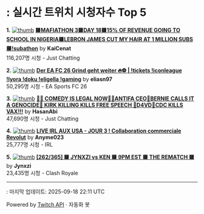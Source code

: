 # : 실시간 트위치 시청자수 Top 5

**1.** [![thumb](https://static-cdn.jtvnw.net/previews-ttv/live_user_kaicenat-320x180.jpg)](https://twitch.tv/KaiCenat)
**[🟨MAFIATHON 3🟨DAY 18🟨15% OF REVENUE GOING TO SCHOOL IN NIGERIA🟨LEBRON JAMES CUT MY HAIR AT 1 MILLION SUBS🟨!subathon](https://twitch.tv/KaiCenat)** by **KaiCenat**<br>116,207명 시청  - Just Chatting

**2.** [![thumb](https://static-cdn.jtvnw.net/previews-ttv/live_user_eliasn97-320x180.jpg)](https://twitch.tv/eliasn97)
**[Der EA FC 26 Grind geht weiter 🔥⚽️ | !tickets !iconleague !lyora !doku !eligella !gaming](https://twitch.tv/eliasn97)** by **eliasn97**<br>50,295명 시청  - EA Sports FC 26

**3.** [![thumb](https://static-cdn.jtvnw.net/previews-ttv/live_user_hasanabi-320x180.jpg)](https://twitch.tv/HasanAbi)
**[🙅‍♂️ COMEDY IS LEGAL NOW🙅‍♂️ANTIFA CEO🚨BERNIE CALLS IT A GENOCIDE🚨 KIRK KILLING KILLS FREE SPEECH 🚨D4VD🚨CDC KILLS VAX!!!](https://twitch.tv/HasanAbi)** by **HasanAbi**<br>47,690명 시청  - Just Chatting

**4.** [![thumb](https://static-cdn.jtvnw.net/previews-ttv/live_user_anyme023-320x180.jpg)](https://twitch.tv/Anyme023)
**[LIVE IRL AUX USA - JOUR 3 ! Collaboration commerciale Revolut](https://twitch.tv/Anyme023)** by **Anyme023**<br>25,777명 시청  - IRL

**5.** [![thumb](https://static-cdn.jtvnw.net/previews-ttv/live_user_jynxzi-320x180.jpg)](https://twitch.tv/Jynxzi)
**[[262/365] 🟨 JYNXZI vs KEN 🟨 9PM EST 🟨 THE REMATCH 🟨](https://twitch.tv/Jynxzi)** by **Jynxzi**<br>23,435명 시청  - Clash Royale


---
: 마지막 업데이트: 2025-09-18 22:11 UTC

Powered by [Twitch API](https://dev.twitch.tv/docs/api/reference) · 자동화 봇